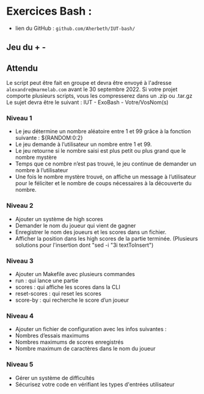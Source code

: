 # Exercices Bash :

- lien du GitHub : `github.com/Aherbeth/IUT-bash/`

## Jeu du + -

## Attendu

Le script peut être fait en groupe et devra être envoyé à l'adresse `alexandre@marmelab.com` avant le 30 septembre 2022.
Si votre projet comporte plusieurs scripts, vous les compresserez dans un .zip ou .tar.gz
Le sujet devra être le suivant : IUT - ExoBash - Votre/VosNom(s)

### Niveau 1

- Le jeu détermine un nombre aléatoire entre 1 et 99 grâce à la fonction suivante : ${RANDOM:0:2}
- Le jeu demande à l’utilisateur un nombre entre 1 et 99.
- Le jeu retourne si le nombre saisi est plus petit ou plus grand que le nombre mystère
- Temps que ce nombre n’est pas trouvé, le jeu continue de demander un nombre à l’utilisateur
- Une fois le nombre mystère trouvé, on affiche un message à l’utilisateur pour le féliciter et le nombre de coups nécessaires à la découverte du nombre.

### Niveau 2

- Ajouter un système de high scores
- Demander le nom du joueur qui vient de gagner
- Enregistrer le nom des joueurs et les scores dans un fichier.
- Afficher la position dans les high scores de la partie terminée. (Plusieurs solutions pour l'insertion dont "sed -i "3i textToInsert")

### Niveau 3

- Ajouter un Makefile avec plusieurs commandes
- run : qui lance une partie
- scores : qui affiche les scores dans la CLI
- reset-scores : qui reset les scores
- score-by : qui recherche le score d’un joueur

### Niveau 4

- Ajouter un fichier de configuration avec les infos suivantes :
- Nombres d’essais maximums
- Nombres maximums de scores enregistrés
- Nombre maximum de caractères dans le nom du joueur

### Niveau 5

- Gérer un système de difficultés
- Sécurisez votre code en vérifiant les types d'entrées utilisateur